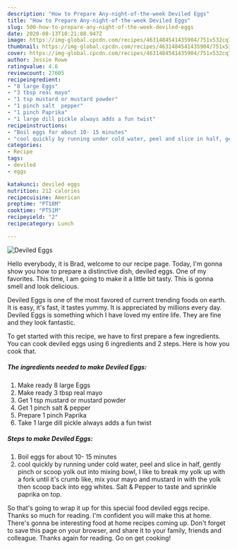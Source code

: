 ```yaml
---
description: "How to Prepare Any-night-of-the-week Deviled Eggs"
title: "How to Prepare Any-night-of-the-week Deviled Eggs"
slug: 500-how-to-prepare-any-night-of-the-week-deviled-eggs
date: 2020-08-13T10:21:08.947Z
image: https://img-global.cpcdn.com/recipes/4631484541435904/751x532cq70/deviled-eggs-recipe-main-photo.jpg
thumbnail: https://img-global.cpcdn.com/recipes/4631484541435904/751x532cq70/deviled-eggs-recipe-main-photo.jpg
cover: https://img-global.cpcdn.com/recipes/4631484541435904/751x532cq70/deviled-eggs-recipe-main-photo.jpg
author: Jessie Rowe
ratingvalue: 4.6
reviewcount: 27605
recipeingredient:
- "8 large Eggs"
- "3 tbsp real mayo"
- "1 tsp mustard or mustard powder"
- "1 pinch salt  pepper"
- "1 pinch Paprika"
- "1 large dill pickle always adds a fun twist"
recipeinstructions:
- "Boil eggs for about 10- 15 minutes"
- "cool quickly by running under cold water, peel and slice in half, gently pinch or scoop yolk out into mixing bowl, I like to break my yolk up with a fork until it&#39;s crumb like, mix your mayo and mustard in with the yolk then scoop back into egg whites. Salt &amp; Pepper to taste and sprinkle paprika on top."
categories:
- Recipe
tags:
- deviled
- eggs

katakunci: deviled eggs 
nutrition: 212 calories
recipecuisine: American
preptime: "PT18M"
cooktime: "PT51M"
recipeyield: "2"
recipecategory: Lunch

---
```



![Deviled Eggs](https://img-global.cpcdn.com/recipes/4631484541435904/751x532cq70/deviled-eggs-recipe-main-photo.jpg)

Hello everybody, it is Brad, welcome to our recipe page. Today, I'm gonna show you how to prepare a distinctive dish, deviled eggs. One of my favorites. This time, I am going to make it a little bit tasty. This is gonna smell and look delicious.



Deviled Eggs is one of the most favored of current trending foods on earth. It is easy, it's fast, it tastes yummy. It is appreciated by millions every day. Deviled Eggs is something which I have loved my entire life. They are fine and they look fantastic.


To get started with this recipe, we have to first prepare a few ingredients. You can cook deviled eggs using 6 ingredients and 2 steps. Here is how you cook that.

<!--inarticleads1-->

##### The ingredients needed to make Deviled Eggs:

1. Make ready 8 large Eggs
1. Make ready 3 tbsp real mayo
1. Get 1 tsp mustard or mustard powder
1. Get 1 pinch salt &amp; pepper
1. Prepare 1 pinch Paprika
1. Take 1 large dill pickle always adds a fun twist




<!--inarticleads2-->

##### Steps to make Deviled Eggs:

1. Boil eggs for about 10- 15 minutes
1. cool quickly by running under cold water, peel and slice in half, gently pinch or scoop yolk out into mixing bowl, I like to break my yolk up with a fork until it&#39;s crumb like, mix your mayo and mustard in with the yolk then scoop back into egg whites. Salt &amp; Pepper to taste and sprinkle paprika on top.




So that's going to wrap it up for this special food deviled eggs recipe. Thanks so much for reading. I'm confident you will make this at home. There's gonna be interesting food at home recipes coming up. Don't forget to save this page on your browser, and share it to your family, friends and colleague. Thanks again for reading. Go on get cooking!
